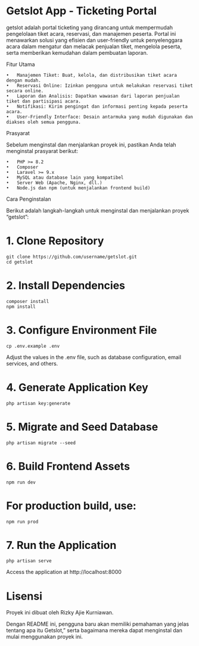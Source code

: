 # Getslot App - Ticketing Portal

getslot adalah portal ticketing yang dirancang untuk mempermudah pengelolaan tiket acara, reservasi, dan manajemen peserta. Portal ini menawarkan solusi yang efisien dan user-friendly untuk penyelenggara acara dalam mengatur dan melacak penjualan tiket, mengelola peserta, serta memberikan kemudahan dalam pembuatan laporan.

Fitur Utama

	•	Manajemen Tiket: Buat, kelola, dan distribusikan tiket acara dengan mudah.
	•	Reservasi Online: Izinkan pengguna untuk melakukan reservasi tiket secara online.
	•	Laporan dan Analisis: Dapatkan wawasan dari laporan penjualan tiket dan partisipasi acara.
	•	Notifikasi: Kirim pengingat dan informasi penting kepada peserta acara.
	•	User-Friendly Interface: Desain antarmuka yang mudah digunakan dan diakses oleh semua pengguna.

Prasyarat

Sebelum menginstal dan menjalankan proyek ini, pastikan Anda telah menginstal prasyarat berikut:

	•	PHP >= 8.2
	•	Composer
	•	Laravel >= 9.x
	•	MySQL atau database lain yang kompatibel
	•	Server Web (Apache, Nginx, dll.)
	•	Node.js dan npm (untuk menjalankan frontend build)

Cara Penginstalan

Berikut adalah langkah-langkah untuk menginstal dan menjalankan proyek “getslot”:


# 1. Clone Repository
```
git clone https://github.com/username/getslot.git
cd getslot
```


# 2. Install Dependencies
```
composer install
npm install
```

# 3. Configure Environment File
```
cp .env.example .env
```

Adjust the values in the .env file, such as database configuration, email services, and others.

# 4. Generate Application Key
```
php artisan key:generate
```

# 5. Migrate and Seed Database
```
php artisan migrate --seed
```

# 6. Build Frontend Assets
```
npm run dev
```

# For production build, use:
```
npm run prod
```

# 7. Run the Application
```
php artisan serve
```

Access the application at http://localhost:8000

# Lisensi

Proyek ini dibuat oleh Rizky Ajie Kurniawan.

Dengan README ini, pengguna baru akan memiliki pemahaman yang jelas tentang apa itu Getslot,” serta bagaimana mereka dapat menginstal dan mulai menggunakan proyek ini.


